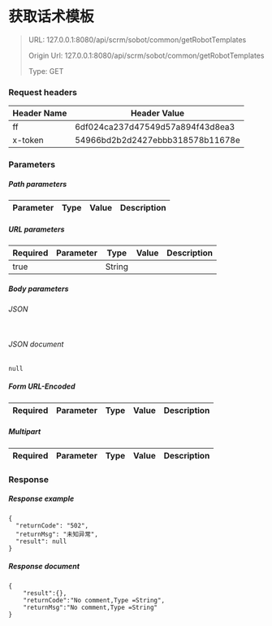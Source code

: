 # 获取话术模板

> URL: 127.0.0.1:8080/api/scrm/sobot/common/getRobotTemplates
>
> Origin Url: 127.0.0.1:8080/api/scrm/sobot/common/getRobotTemplates
>
> Type: GET


### Request headers

|Header Name| Header Value|
|---------|------|
|ff|6df024ca237d47549d57a894f43d8ea3|
|x-token|54966bd2b2d2427ebbb318578b11678e|

### Parameters

##### Path parameters

| Parameter | Type | Value | Description |
|---------|------|------|------------|


##### URL parameters

|Required| Parameter | Type | Value | Description |
|---------|---------|------|------|------------|
|true||String|||


##### Body parameters

###### JSON

```

```

###### JSON document

```
null
```


##### Form URL-Encoded
|Required| Parameter | Type | Value | Description |
|---------|---------|------|------|------------|


##### Multipart
|Required | Parameter | Type | Value | Description |
|---------|---------|------|------|------------|


### Response

##### Response example

```
{
  "returnCode": "502",
  "returnMsg": "未知异常",
  "result": null
}
```

##### Response document
```
{
	"result":{},
	"returnCode":"No comment,Type =String",
	"returnMsg":"No comment,Type =String"
}
```


